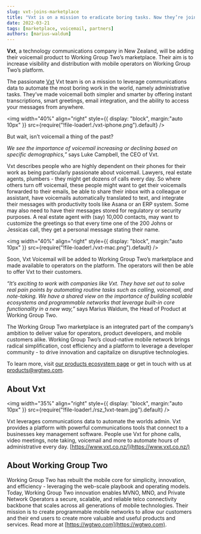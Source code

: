 ```yaml
---
slug: vxt-joins-marketplace
title: "Vxt is on a mission to eradicate boring tasks. Now they’re joining Working Group Two’s product marketplace."
date: 2022-03-21
tags: [marketplace, voicemail, partners]
authors: [marius-waldum]
---
```


**Vxt**, a technology communications company in New Zealand, will be adding their voicemail product to Working Group Two’s marketplace. Their aim is to increase visibility and distribution with mobile operators on Working Group Two’s platform.

<!--truncate-->

The passionate [Vxt](https://www.vxt.co.nz/) Vxt team is on a mission to leverage communications data to automate the most boring work in the world, namely administrative tasks. They’ve made voicemail both simpler and smarter by offering instant transcriptions, smart greetings, email integration, and the ability to access your messages from anywhere.

<img
  width="40%"
  align="right"
  style={{
    display: "block",
    margin:"auto 10px"
  }}
  src={require("!file-loader!./vxt-iphone.png").default}
/>

But wait, isn’t voicemail a thing of the past?

_We see the importance of voicemail increasing or declining based on specific demographics,”_ says Luke Campbell, the CEO of Vxt.

Vxt describes people who are highly dependent on their phones for their work as being particularly passionate about voicemail. Lawyers, real estate agents, plumbers - they might get dozens of calls every day. So where others turn off voicemail, these people might want to get their voicemails forwarded to their emails, be able to share their inbox with a colleague or assistant, have voicemails automatically translated to text, and integrate their messages with productivity tools like Asana or an ERP system. Some may also need to have their messages stored for regulatory or security purposes. A real estate agent with (say) 10,000 contacts, may want to customize the greetings so that every time one of the 200 Johns or Jessicas call, they get a personal message stating their name.


<img
  width="40%"
  align="right"
  style={{
    display: "block",
    margin:"auto 10px"
  }}
  src={require("!file-loader!./vxt-mac.png").default}
/>

Soon, Vxt Voicemail will be added to Working Group Two’s marketplace and made available to operators on the platform. The operators will then be able to offer Vxt to their customers.

_“It’s exciting to work with companies like Vxt. They have set out to solve real pain points by automating routine tasks such as calling, voicemail, and note-taking. We have a shared view on the importance of building scalable ecosystems and programmable networks that leverage built-in core functionality in a new way,”_ says Marius Waldum, the Head of Product at Working Group Two.

The Working Group Two marketplace is an integrated part of the company’s ambition to deliver value for operators, product developers, and mobile customers alike. Working Group Two’s cloud-native mobile network brings radical simplification, cost efficiency and a platform to leverage a developer community - to drive innovation and capitalize on disruptive technologies.

To learn more, visit [our products ecosystem page](https://www.wgtwo.com/product-ecosystem/) or get in touch with us at [products@wgtwo.com](mailto:products@wgtwo.com).

## About Vxt

<img
  width="35%"
  align="right"
  style={{
    display: "block",
    margin:"auto 10px"
  }}
  src={require("!file-loader!./rsz_1vxt-team.jpg").default}
/>

Vxt leverages communications data to automate the worlds admin. Vxt provides a platform with powerful communications tools that connect to a businesses key management software. People use Vxt for phone calls, video meetings, note taking, voicemail and more to automate hours of administrative every day. [https://www.vxt.co.nz/](https://www.vxt.co.nz/)

## About Working Group Two​
Working Group Two has rebuilt the mobile core for simplicity, innovation, and efficiency - leveraging the web-scale playbook and operating models. Today, Working Group Two innovation enables MVNO, MNO, and Private Network Operators a secure, scalable, and reliable telco connectivity backbone that scales across all generations of mobile technologies. Their mission is to create programmable mobile networks to allow our customers and their end users to create more valuable and useful products and services. Read more at [https://wgtwo.com](https://wgtwo.com).
